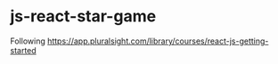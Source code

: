 # js-react-star-game
Following https://app.pluralsight.com/library/courses/react-js-getting-started
